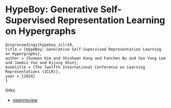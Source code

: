 # HypeBoy: Generative Self-Supervised Representation Learning on Hypergraphs

```
@inproceedings{hypeboy_iclr24,
title = {HypeBoy: Generative Self-Supervised Representation Learning on Hypergraphs},
author = {Sunwoo Kim and Shinhwan Kang and Fanchen Bu and Soo Yong Lee and Jaemin Yoo and Kijung Shin},
booktitle = {The Twelfth International Conference on Learning Representations (ICLR)},
year = {2024}
}
```

links
- [openreview](https://openreview.net/forum?id=DZUzOKE6og)
